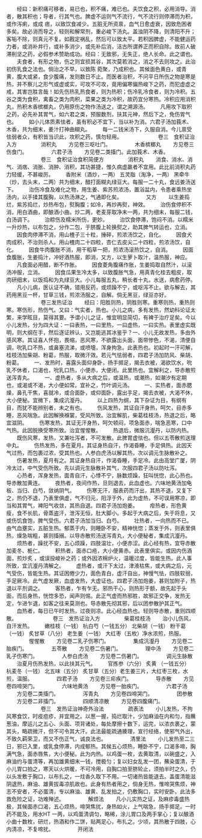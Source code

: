 <!-- { "loadSidebar": true } -->
　　经曰：新积痛可移者，易已也，积不痛，难已也。夫饮食之积，必用消导。消者，散其积也；导者，行其气也。脾虚不运则气不流行，气不流行则停滞而为积，或作泻痢，或成 痞，以致饮食减少。五脏无所资禀，血气日愈虚衰，因致危困者多矣。故必消而导之，轻则和解常剂，重必峻下汤丸。盖浊阴不降，则清阳不升；客垢不除，则真元不复。如戡定祸乱，然后可以致太平。若积因脾虚，不能健运药力者，或消补并行，或补多消少，或先补后消，洁古所谓养正而积自除。故前人破滞削坚之药，必假参术赞助成功。经曰：无致邪，无失正，绝人长命。此之谓也。
　　夫食者，有形之物，伤之则宜损其谷，其次莫若消之，消之不去则攻之。此治初伤乳食之法也。倘治之不早，以致陈 菀聚，乃成积也。其候面色黄白，或青黄，腹大或紧，食少腹痛，发则数日不止。而医者治积，不问平日所伤之物是寒是热，并不察儿之形气或虚或实，可攻不可攻，竟用偏寒偏热峻下之药，而犯虚虚之戒，其害岂胜言哉！如先伤热乳热食者，则为热积；伤冷乳冷食者，则为冷积。五谷之类为食积，禽畜之类为肉积，菜果之类为冷积，故药宜分寒热。冷积应用消积丸，热积木香槟榔丸，仍用原伤之物作汤送之，谓之溯源汤。
　　凡用攻下取积之药，必先补其胃气，如六君之类，预服数剂，扶其元神，然后下之，免伤胃气也。
　　如小儿体质素怯者，虽有积必不宜下，当以补为消。六君子汤加莪术、木香，共为细末，姜汁打神曲糊丸。
　　每一二钱米汤下，久服自消。今儿禀受怯弱者众，有积皆当识此，攻积之药，慎勿轻用。
　　
　　
　　卷三　食积证治入方
　　
　　消积丸
　　方见卷三呕吐门。
　　
　　木香槟榔丸
　　方见卷三伤食门。
　　
　　六君子汤
　　方见卷二类搐门。此加莪术、木香。
　　
　　
　　卷三　食积证治食积简便方
　　
　　消积丸
　　消食、消水、消气、消痞、消胀、消肿、消积，其功甚捷，惟久病虚羸者不宜用。此比前消积丸药力轻缓，不甚峻厉。
　　香附米（酒炒，一两） 五灵脂（淘净，一两） 黑牵牛（炒，去头末，二两）共为细末，醋打面糊丸绿豆大。每服一二十丸，食远姜汤送下。
　　治伤冷食及难化之物，用生姜、紫苏煎浓汤，置浴盆内，令患者乘热坐汤内，以手揉其腹胸，以热汤淋之，气通即化矣。
　　
　　又方
　　以生姜捣烂，紫苏捣烂，炒热布包，熨胸腹；如冷，再炒再熨，神效。
　　治伤食停积不消，用白酒曲，即酿酒小曲。炒二两，老麦芽取净末一两，共为细末，每服二钱，白汤调下。
　　治粽伤及糯米所伤，更妙。
　　治饮食停滞，饱闷不消。以糯米一升炒热，以布包之，分作二包，于脐腹上轮换熨之，助其脾气转运也，立消。
　　因食肉停滞不消，用山楂子三十粒，捶碎，煎浓汤饮之，自化。
　　因食犬肉成积，不治则杀人。用山楂肉二十四粒，杏仁去皮尖二十四粒，煎浓汤饮，自化。
　　因食牛肉腹胀不消，用干稻草一把，煎浓汤滚热饮之，自消。
　　因面食腹胀，生姜捣汁，冲好酒热服，即消，又方，以生萝卜取汁，温热服，神应。
　　凡食面必用醋，断不作胀。
　　因食菱角腹痛作胀，生姜捣取自然汁，以滚汤冲服，立消。
　　因食瓜果生冷太多，以致腹胀气急，用真青化桂去粗皮，取肉研细末，以饭捣和为丸绿豆大。小儿每服五丸，稍长者十丸，水送，病愈药停。
　　凡小儿病，医认证不确，错用反药，或烦躁不宁，或呕泻不止。欲与解去，其药用黑豆一杯，甘草三钱，煎浓汤服之，自解。倘无黑豆，绿豆亦好。
　　
　　
　　卷三发热证治
　　经曰：阳胜则热，阴胜则寒。重寒则热，重热则寒。寒伤形，热伤气。又曰：气实者，热也。小儿之病，多有发热，然幼科论证太繁，来学眩目，莫得其要。予谓小儿之证，惟宜明显简切，有裨于治疗足矣。今以小儿发热，分为四大证：一曰表热，一曰里热，一曰虚热，一曰实热。表里虚实既明，则大纲在手，然后逐证辨认，又岂能逃其冰鉴乎？一、小儿无故发热，多由外感风寒。其证喜人怀抱，畏缩，恶风寒，不欲露出头面，面带惨色，不渴，清便自调，吮乳口不热，或鼻塞流涕，或喷嚏，浑身拘急。此表热也。初起时一汗可解，桂枝汤加柴胡、粉葛，热服，取微汗效。若元气怯弱者，四君子汤加防风、柴胡、粉葛。
　　一、发热时，喜露头面仰身卧，扬手掷足，揭去衣被，渴欲饮水，吮乳不休者，口渴也，吮乳口热，小便赤，大便闭。此里热也。宜解利之，导赤散煎送泻青丸。
　　一、虚热者，多从大病之后，或温热，或潮热，如潮汐有定期也，或渴或不渴，大小便如常。宜补之，竹叶调元汤。
　　一、实热者，面赤腮燥，鼻孔干焦，喜就冷，或合面卧，或仰面卧，露出手足，揭去衣被，大渴不休，大小便秘。宜微下，集成沆瀣丹。
　　以上四热为纲，其下杂证为目，有纲有目，而犹不能辨别者，未之有也。
　　伤风发热，其证自汗身热，呵欠，目赤多睡，恶风喘急。此因解换褓裳，受风所致。治宜解肌，柴葛桂枝汤，热退之后，略宜滋阴。
　　伤寒发热，其证无汗身热，呵欠顿闷，项急面赤，喘急恶寒，口中气热。此因脱换受寒所致。治宜惺惺散。
　　热退后，微服沆瀣丹，以防内热。
　　既伤风寒，发热，又兼吐泻者，不可发散。此脾胃虚怯也。但以五苓散煎送理中丸。
　　伤热发热，多在夏月。其证身热自汗，作渴昏睡，手足俱热。此因天气过热，而包裹过浓，受其热也。人参白虎汤以解其热，次以调元生脉散补之。
　　伤暑发热，夏月有之。其证身热自汗，作渴昏睡，手足冷。此由高堂广厦，阴冷太过，中气受伤所致。先以调元生脉散补其气，次服四君子汤以防吐泻。
　　心热者，浑身发热，面青自汗，心悸不宁，脉数烦躁，狂叫恍惚，此心热也。导赤散加黄连。
　　夜热者，夜间作热，旦则退去，此血虚也。六味地黄汤加龟板、当归、白芍，敛纳阴气。
　　伤寒无汗，服表药而汗出，其热不退，又复下之，热仍不退，乃表里俱虚，气不归元，阳浮于外，此为虚热，不可误用寒凉，即当和其胃气，裨阳气收敛，其热自退。四君子汤加炮姜。
　　疳热者，形色黄瘦，食不长肌，骨蒸盗汗，泄泻无恒，肚大脚小。多起于大病之后，失于将息，又或伤饥食饱，脾气受伤。六君子汤加当归、白芍。
　　壮热者，一向热而不已。由气血壅实，五脏生热。郁蒸于内，则睡卧不安，精神恍惚；蒸发于外，则表里俱热，燥急喘粗，甚则搐搦。以导赤散煎汤送泻青丸，大小便秘者，集成沆瀣丹。
　　烦热者，躁扰不安，五心烦躁，四肢温壮，小便赤涩。此心经有热，宜导赤散加麦冬、栀仁。
　　积热者，面赤口疮，大小便黄赤。此表里俱实。或因内伤酒面，煎炒炙 ，或误投峻补之药；或外因浓棉炉火，温暖过度，皆能生热。此人事所致，宜沆瀣丹清解之。
　　虚热者，或汗下太过，津液枯焦，或大病之后，元气受伤，皆能生热。其证困倦少力，面色青白，虚汗自出，神慢气怯，四肢软弱，手足厥冷。此气虚发厥，血虚发热，大虚证也。四君子汤加炮姜，甚则加附子，热退以平剂调之。
　　客热者，乍有乍无。邪热干心，则热形于额，故先起于头面，而后身热，恍惚多恐，闻声则惕。此正气虚而热邪胜，故邪正交争，发热无定，乍进乍退，如客之往来莫测也。导赤散先彻其邪，后以团参散护其正气。
　　血热者，每日已午时发热，过夜则凉。此心经血热也。轻则导赤散，重则四顺散。
　　
　　
　　卷三　发热证治入方
　　
　　柴葛桂枝汤
　　治小儿伤风，自汗发热。
　　嫩桂枝（一钱） 杭白芍（一钱五分） 北柴胡（一钱） 粉干葛（一钱） 炙甘草（八分） 老生姜（一钱） 大红枣（五枚）净水浓煎，热服。
　　
　　惺惺散
　　方见卷二乳子伤寒门。
　　
　　集成沆瀣丹
　　方见卷二胎疾门。
　　
　　五苓散
　　方见卷二伤暑门。
　　
　　理中汤
　　方见卷二乳子伤寒门。
　　
　　人参白虎汤
　　方见卷二伤暑门。
　　
　　调元生脉散
　　治夏月伤热发热，以此扶其元气。
　　官拣参（六分） 炙黄 （一钱五分） 杭麦冬（一钱） 北五味（五分） 炙甘草（五分）老生姜三片，大红枣三枚，水煎，温服。
　　
　　四君子汤
　　方见卷三疟疾门。
　　
　　导赤散
　　方见卷四啼哭门。
　　
　　六味地黄汤
　　方见卷一胎疾门。
　　
　　六君子汤
　　方见卷二类搐门。
　　
　　泻青丸
　　方见卷四啼哭门。
　　
　　团参散
　　方见卷二非搐门。
　　
　　四顺清凉散
　　方见卷四腹痛门。
　　
　　
　　卷三　发热证治神奇外治法
　　
　　疏表法
　　小儿发热，不拘风寒食饮，时疫痘疹，并宜用之。以葱一握，捣烂取汁，少加麻油在内和匀，指蘸葱油，摩运儿之五心、头面、项背诸处，每处摩擦十数下，运完，以浓衣裹之，蒙其头，略疏微汗，但不可令其大汗。此法最能疏通腠理，宣行经络，使邪气外出，不致久羁荣卫，而又不伤正气，诚良法也。
　　
　　清里法
　　小儿发热至二三日，邪已入里，或乳食停滞，内成郁热。其候五心烦热，睡卧不宁，口渴多啼，胸满气急，面赤唇焦，大小便秘。此为内热。以鸡蛋一枚，去黄取清，以碗盛之，入麻油约与蛋清等，再加雄黄细末一钱，搅极匀；复以妇女乱发一团，蘸染蛋清，于小儿胃口拍之，寒天以火烘暖，不可冷用，自胸口拍至脐轮止，须拍半时之久，仍以头发敷于胸口，以布扎之，一炷香久取下不用。一切诸热皆能退去。盖蛋清能滋阴退热，麻油、雄黄拔毒凉肌故也。此身有热者用之，倘身无热，惟啼哭焦烦，神志不安者，不必蛋清，专以麻油、雄黄、乱发拍之，仍敷胸口，实时安卧。此法多救危险之证，功难殚述。
　　
　　解烦法
　　凡小儿实热之证，及麻疹毒盛热极，其候面赤口渴，五心烦热，啼哭焦扰，身热如火，上气喘急，扬手掷足。一时药不能及，用水HT 一两，以鸡蛋清调匀，略稀，涂儿胃口及两手掌心；复以酿酒小曲十数枚，研烂，热酒和作二饼，贴两足心，布扎之。少顷，其热散于四肢，心内清凉，不复啼扰。
　　
　　开闭法
